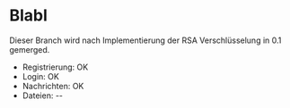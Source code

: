 # Blabl
Dieser Branch wird nach Implementierung der RSA Verschlüsselung in 0.1 gemerged.

- Registrierung: OK
- Login: OK
- Nachrichten: OK
- Dateien: --

